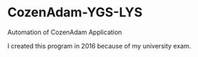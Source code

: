 # CozenAdam-YGS-LYS
Automation of CozenAdam Application

I created this program in 2016 because of my university exam.  
